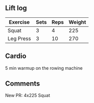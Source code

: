 ## Lift log
| Exercise | Sets | Reps | Weight |
|----------|------|------|--------|
|  Squat   |  3   |  4   |  225   |
| Leg Press|  3   |  10  |  270   |

## Cardio
5 min warmup on the rowing machine

## Comments
New PR: 4x225 Squat

